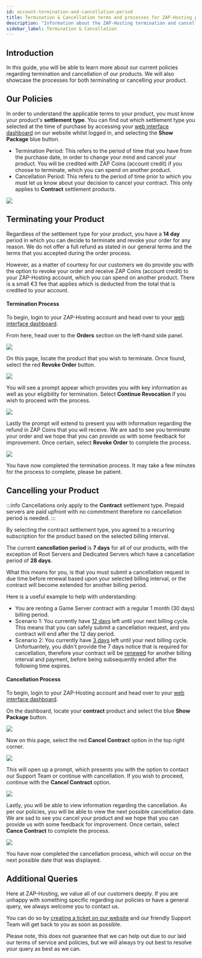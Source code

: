 ```yaml
---
id: account-termination-and-cancellation-period
title: Termination & Cancellation terms and processes for ZAP-Hosting products
description: "Information about the ZAP-Hosting termination and cancellation terms and processes at ZAP-Hosting"
sidebar_label: Termination & Cancellation
---
```


## Introduction

In this guide, you will be able to learn more about our current policies regarding termination and cancellation of our products. We will also showcase the processes for both terminating or cancelling your product.

## Our Policies

In order to understand the applicable terms to your product, you must know your product's **settlement type**. You can find out which settlement type you selected at the time of purchase by accessing your [web interface dashboard](https://zap-hosting.com/en/customer/) on our website whilst logged in, and selecting the **Show Package** blue button.

- Termination Period: This refers to the period of time that you have from the purchase date, in order to change your mind and cancel your product. You will be credited with ZAP Coins (account credit) if you choose to terminate, which you can spend on another product.
- Cancellation Period: This refers to the period of time prior to which you must let us know about your decision to cancel your contract. This only applies to **Contract** settlement products.

![](https://screensaver01.zap-hosting.com/index.php/s/DwktektyCP4jfLM/preview)

## Terminating your Product

Regardless of the settlement type for your product, you have a **14 day** period in which you can decide to terminate and revoke your order for any reason. We do not offer a full refund as stated in our general terms and the terms that you accepted during the order process.

However, as a matter of courtesy for our customers we do provide you with the option to revoke your order and receive ZAP Coins (account credit) to your ZAP-Hosting account, which you can spend on another product. There is a small €3 fee that applies which is deducted from the total that is credited to your account.

#### Termination Process

To begin, login to your ZAP-Hosting account and head over to your [web interface dashboard](https://zap-hosting.com/en/customer/).

From here, head over to the **Orders** section on the left-hand side panel.

![](https://screensaver01.zap-hosting.com/index.php/s/TYJ5oGkDMyb6XQD/preview)

On this page, locate the product that you wish to terminate. Once found, select the red **Revoke Order** button.

![](https://screensaver01.zap-hosting.com/index.php/s/2QEABQLPMWxy28q/preview)

You will see a prompt appear which provides you with key information as well as your eligibility for termination. Select **Continue Revocation** if you wish to proceed with the process.

![](https://screensaver01.zap-hosting.com/index.php/s/8nB5LWn6xibnFf6/preview)

Lastly the prompt will extend to present you with information regarding the refund in ZAP Coins that you will receive. We are sad to see you terminate your order and we hope that you can provide us with some feedback for improvement. Once certain, select **Revoke Order** to complete the process.

![](https://screensaver01.zap-hosting.com/index.php/s/SYmz97Pc65qSbW8/preview)

You have now completed the termination process. It may take a few minutes for the process to complete, please be patient.

## Cancelling your Product

:::info
Cancellations only apply to the **Contract** settlement type. Prepaid servers are paid upfront with no commitment therefore no cancellation period is needed.
:::

By selecting the contract settlement type, you agreed to a recurring subscription for the product based on the selected billing interval.

The current **cancellation period** is **7 days** for all of our products, with the exception of Root Servers and Dedicated Servers which have a cancellation period of **28 days**.

What this means for you, is that you must submit a cancellation request in due time before renewal based upon your selected billing interval, or the contract will become extended for another billing period.

Here is a useful example to help with understanding:

- You are renting a Game Server contract with a regular 1 month (30 days) billing period.
- Scenario 1: You currently have <u>12 days</u> left until your next billing cycle. This means that you can safely submit a cancellation request, and you contract will end after the 12 day period.
- Scenario 2: You currently have <u>3 days</u> left until your next billing cycle. Unfortuantely, you didn't provide the 7 days notice that is required for cancellation, therefore your contract will be <u>renewed</u> for another billing interval and payment, before being subsequently ended after the following time expires.

#### Cancellation Process

To begin, login to your ZAP-Hosting account and head over to your [web interface dashboard](https://zap-hosting.com/en/customer/).

On the dashboard, locate your **contract** product and select the blue **Show Package** button.

![](https://screensaver01.zap-hosting.com/index.php/s/Ep7QPaLiwJSS82N/preview)

Now on this page, select the red **Cancel Contract** option in the top right corner.

![](https://screensaver01.zap-hosting.com/index.php/s/cTwq7FD6pZzRyBb/preview)

This will open up a prompt, which presents you with the option to contact our Support Team or continue with cancellation. If you wish to proceed, continue with the **Cancel Contract** option.

![](https://screensaver01.zap-hosting.com/index.php/s/WqWsCLw9x9jP6Xe/preview)

Lastly, you will be able to view information regarding the cancellation. As per our policies, you will be able to view the next possible cancellation date. We are sad to see you cancel your product and we hope that you can provide us with some feedback for improvement. Once certain, select **Cance Contract** to complete the process.

![](https://screensaver01.zap-hosting.com/index.php/s/DE9tFcJNZTHdR96/preview)

You have now completed the cancellation process, which will occur on the next possible date that was displayed.

## Additional Queries

Here at ZAP-Hosting, we value all of our customers deeply. If you are unhappy with something specific regarding our policies or have a general query, we always welcome you to contact us.

You can do so by [creating a ticket on our website](https://zap-hosting.com/en/customer/support/) and our friendly Support Team will get back to you as soon as possible.

Please note, this does not guarantee that we can help out due to our laid our terms of service and policies, but we will always try out best to resolve your query as best as we can.